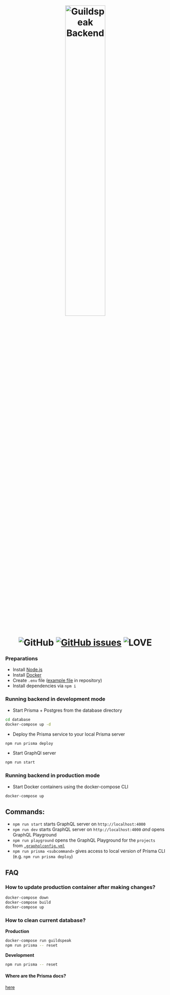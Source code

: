 <p align="center">
  <h1 align="center">
    <img src="https://cdn.rawgit.com/guildspeak/branding/cdn/SVG/icon-backend.svg" width="50%" alt="Guildspeak Backend"/><br/><br/>
     <img src="https://img.shields.io/github/license/guildspeak/guildspeak-backend.svg?style=for-the-badge" alt="GitHub"/>
     <a href="https://github.com/guildspeak/guildspeak-backend/issues"><img src="https://img.shields.io/github/issues/guildspeak/guildspeak-backend.svg?style=for-the-badge" alt="GitHub issues" /></a>
     <img src="https://img.shields.io/badge/Built%20with-%E2%9D%A4%20LOVE-red.svg?longCache=true&amp;style=for-the-badge" alt="LOVE" />
  </h1>
</p>


### Preparations
- Install [Node.js](https://nodejs.org/en/download/)
- Install [Docker](https://www.docker.com/get-started)
- Create `.env` file ([example file](./.env.example) in repository)
- Install dependencies via `npm i`

### Running backend in development mode

- Start Prisma + Postgres from the database directory
```bash
cd database
docker-compose up -d
```

- Deploy the Prisma service to your local Prisma server
```bash
npm run prisma deploy
```

- Start GraphQl server
```bash
npm run start
```

### Running backend in production mode

- Start Docker containers using the docker-compose CLI
```bash
docker-compose up
```

## Commands:
* `npm run start` starts GraphQL server on `http://localhost:4000`
* `npm run dev` starts GraphQL server on `http://localhost:4000` _and_ opens GraphQL Playground
* `npm run playground` opens the GraphQL Playground for the `projects` from [`.graphqlconfig.yml`](./.graphqlconfig.yml)
* `npm run prisma <subcommand>` gives access to local version of Prisma CLI (e.g. `npm run prisma deploy`)

## FAQ
### How to update production container after making changes? 
```bash
docker-compose down
docker-compose build
docker-compose up
```
### How to clean current database?
**Production**
```bash
docker-compose run guildspeak 
npm run prisma -- reset
```
**Development**
 ```bash
npm run prisma -- reset
```
#### Where are the Prisma docs? 
[here](https://www.prisma.io/docs)
